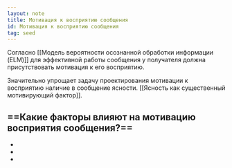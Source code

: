 ```yaml
---
layout: note
title: Мотивация к восприятию сообщения
id: Мотивация к восприятию сообщения
tag: seed
---
```


Согласно [[Модель вероятности осознанной обработки информации (ELM)]] для эффективной работы сообщения у получателя должна присутствовать мотивация к его восприятию.

Значительно упрощает задачу проектирования мотивации к восприятию наличие в сообщение ясности. [[Ясность как существенный мотивирующий фактор]]. 

==Какие факторы влияют на мотивацию восприятия сообщения?==
-
-
-
-

